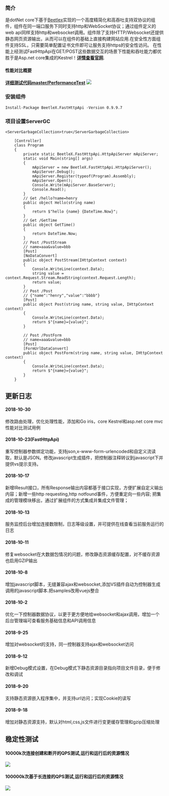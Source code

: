 ### 简介
是dotNet core下基于[Beetlex](https://github.com/IKende/BeetleX)实现的一个高度精简化和高吞吐支持双协议的组件，组件在同一端口服务下同时支持http和WebSocket协议；通过组件定义的web api同样支持http和websocket调用。组件除了支持HTTP/Websocket还提供静态网页资源输出，从而可以在组件的基础上直接构建网站应用.在安全性方面组件支持SSL，只需要简单配置证书文件即可让服务支持https的安全性访问。 在性能上经测试FastHttpApi在GET/POST这些数据交互的场景下性能和吞吐能力都优胜于是Asp.net core集成的Kestrel！**[详情查看官网](http://www.ikende.com/)**.
#### 性能对比概要
**[详细测试代码master/PerformanceTest](https://github.com/IKende/FastHttpApi/tree/master/PerformanceTest)**
![](https://i.imgur.com/A4hYksO.png)

### 安装组件

```
Install-Package BeetleX.FastHttpApi -Version 0.9.9.7
```
### 项目设置ServerGC
`<ServerGarbageCollection>true</ServerGarbageCollection>`

```
    [Controller]
    class Program
    {
        private static BeetleX.FastHttpApi.HttpApiServer mApiServer;
        static void Main(string[] args)
        {
            mApiServer = new BeetleX.FastHttpApi.HttpApiServer();
            mApiServer.Debug();
            mApiServer.Register(typeof(Program).Assembly);
            mApiServer.Open();
            Console.Write(mApiServer.BaseServer);
            Console.Read();
        }
        // Get /hello?name=henry
        public object Hello(string name)
        {
            return $"hello {name} {DateTime.Now}";
        }
        // Get /GetTime  
        public object GetTime()
        {
            return DateTime.Now;
        }
        // Post /PostStream
        // name=aaa&value=bbb
        [Post]
        [NoDataConvert]
        public object PostStream(IHttpContext context)
        {
            Console.WriteLine(context.Data);
            string value = context.Request.Stream.ReadString(context.Request.Length);
            return value;
        }
        // Post /Post
        // {"name":"henry","value":"bbbb"}
        [Post]
        public object Post(string name, string value, IHttpContext context)
        {
            Console.WriteLine(context.Data);
            return $"{name}={value}";
        }
        
        // Post /PostForm
        // name=aaa&value=bbb
        [Post]
        [FormUrlDataConvert]
        public object PostForm(string name, string value, IHttpContext context)
        {
            Console.WriteLine(context.Data);
            return $"{name}={value}";
        }
    }
```

## 更新日志
#### 2018-10-30
修改路由处理，优化处理性能，添加和Go iris，core Kestrel和asp.net core mvc性能对比测试用例
#### 2018-10-23(FastHttpApi)
重写控制器参数绑定功能，支持json,x-www-form-urlencoded和自定义流读取，默认是JSON。修改javascript生成插件，把控制器注释转议到javascript下并提供vs提示支持。
#### 2018-10-17
新增IResult接口，所有Response输出内容都基于接口实现，方便扩展自定义输出内容；新增一些http requesting,http notfound事件，方便重定向一些内容; 把集成的管理模块移出，通过扩展组件的方式集成并集成文件管理；
#### 2018-10-13
服务监控后台增加连接数限制，日志等级设置，并可提供在线查看当前服务运行的日志
#### 2018-10-11
修复websocket在大数据包情况的问题，修改静态资源缓存配置，对不缓存资源也启用GZIP输出
#### 2018-10-8
增加javascript脚本，无缝兼容ajax和websocket,添加VS插件自动为控制器生成调用的javascript脚本.把samples改用vuejs整合
#### 2018-10-2
优化一下控制器数据协议，以更于更方便地给websocket和ajax调用，增加一个后台管理端可查看服务基础信息和API调用信息
#### 2018-9-25
增加对websocket的支持，同一控制器支持ajax和websocket访问
#### 2018-9-12
新增Debug模式设置，在Debug模式下静态资源目录指向项目文件目录，便于修改和调试
#### 2018-9-20
支持静态资源嵌入程序集中，并支持url访问；实现Cookie的读写
#### 2018-9-18
增加对静态资源支持，默认对html,css,js文件进行变更缓存管理和gzip压缩处理
## 稳定性测试
#### 10000k次连接创建和断开的QPS测试,运行和运行后的资源情况
![](https://i.imgur.com/u1cynsb.png)
#### 100000k次基于长连接的QPS测试,运行和运行后的资源情况
![](https://i.imgur.com/NkY6plh.png)

